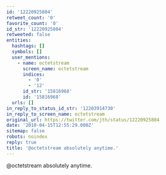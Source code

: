 ```yaml
---
id: '12220925804'
retweet_count: '0'
favorite_count: '0'
id_str: '12220925804'
retweeted: false
entities:
  hashtags: []
  symbols: []
  user_mentions:
    - name: octetstream
      screen_name: octetstream
      indices:
        - '0'
        - '12'
      id_str: '15816968'
      id: '15816968'
  urls: []
in_reply_to_status_id_str: '12203914730'
in_reply_to_screen_name: octetstream
original_url: https://twitter.com/jth/status/12220925804
date: '2010-04-15T12:55:29.000Z'
sitemap: false
robots: noindex
reply: true
title: '@octetstream absolutely anytime.'
---
```


@octetstream absolutely anytime.